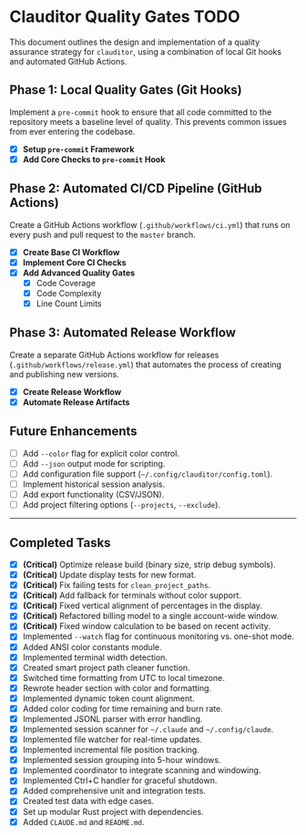 # Clauditor Quality Gates TODO

This document outlines the design and implementation of a quality assurance strategy for `clauditor`, using a combination of local Git hooks and automated GitHub Actions.

## Phase 1: Local Quality Gates (Git Hooks)

Implement a `pre-commit` hook to ensure that all code committed to the repository meets a baseline level of quality. This prevents common issues from ever entering the codebase.

- [x] **Setup `pre-commit` Framework**
- [x] **Add Core Checks to `pre-commit` Hook**

## Phase 2: Automated CI/CD Pipeline (GitHub Actions)

Create a GitHub Actions workflow (`.github/workflows/ci.yml`) that runs on every push and pull request to the `master` branch.

- [x] **Create Base CI Workflow**
- [x] **Implement Core CI Checks**
- [x] **Add Advanced Quality Gates**
    - [x] Code Coverage
    - [x] Code Complexity
    - [x] Line Count Limits

## Phase 3: Automated Release Workflow

Create a separate GitHub Actions workflow for releases (`.github/workflows/release.yml`) that automates the process of creating and publishing new versions.

- [x] **Create Release Workflow**
- [x] **Automate Release Artifacts**

## Future Enhancements

- [ ] Add `--color` flag for explicit color control.
- [ ] Add `--json` output mode for scripting.
- [ ] Add configuration file support (`~/.config/clauditor/config.toml`).
- [ ] Implement historical session analysis.
- [ ] Add export functionality (CSV/JSON).
- [ ] Add project filtering options (`--projects`, `--exclude`).

---

## Completed Tasks
- [x] **(Critical)** Optimize release build (binary size, strip debug symbols).
- [x] **(Critical)** Update display tests for new format.
- [x] **(Critical)** Fix failing tests for `clean_project_paths`.
- [x] **(Critical)** Add fallback for terminals without color support.
- [x] **(Critical)** Fixed vertical alignment of percentages in the display.
- [x] **(Critical)** Refactored billing model to a single account-wide window.
- [x] **(Critical)** Fixed window calculation to be based on recent activity.
- [x] Implemented `--watch` flag for continuous monitoring vs. one-shot mode.
- [x] Added ANSI color constants module.
- [x] Implemented terminal width detection.
- [x] Created smart project path cleaner function.
- [x] Switched time formatting from UTC to local timezone.
- [x] Rewrote header section with color and formatting.
- [x] Implemented dynamic token count alignment.
- [x] Added color coding for time remaining and burn rate.
- [x] Implemented JSONL parser with error handling.
- [x] Implemented session scanner for `~/.claude` and `~/.config/claude`.
- [x] Implemented file watcher for real-time updates.
- [x] Implemented incremental file position tracking.
- [x] Implemented session grouping into 5-hour windows.
- [x] Implemented coordinator to integrate scanning and windowing.
- [x] Implemented Ctrl+C handler for graceful shutdown.
- [x] Added comprehensive unit and integration tests.
- [x] Created test data with edge cases.
- [x] Set up modular Rust project with dependencies.
- [x] Added `CLAUDE.md` and `README.md`.
